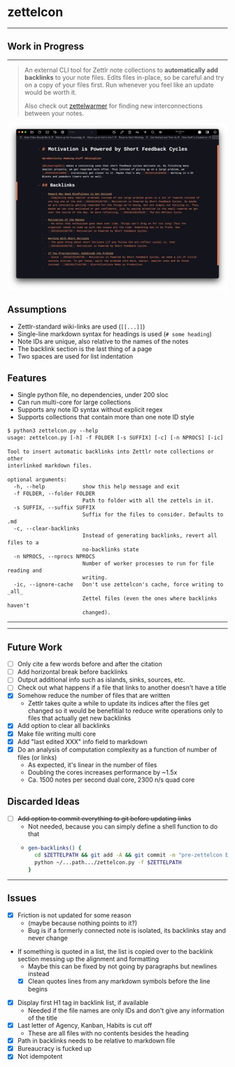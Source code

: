 # zettelcon

***

## Work in Progress

***

> An external CLI tool for Zettlr note collections to **automatically add backlinks** to your note files.
> Edits files in-place, so be careful and try on a copy of your files first. Run whenever you feel like an update would be worth it.
> 
> Also check out [zettelwarmer](https://github.com/whateverforever/zettelwarmer) for finding new interconnections between your notes.

![](screenshot.png)

## Assumptions

- Zettlr-standard wiki-links are used (`[[...]]`)
- Single-line markdown syntax for headings is used (`# some heading`)
- Note IDs are unique, also relative to the names of the notes
- The backlink section is the last thing of a page
- Two spaces are used for list indentation

## Features

- Single python file, no dependencies, under 200 sloc
- Can run multi-core for large collections
- Supports any note ID syntax without explicit regex
- Supports collections that contain more than one note ID style

```
$ python3 zettelcon.py --help
usage: zettelcon.py [-h] -f FOLDER [-s SUFFIX] [-c] [-n NPROCS] [-ic]

Tool to insert automatic backlinks into Zettlr note collections or other
interlinked markdown files.

optional arguments:
  -h, --help            show this help message and exit
  -f FOLDER, --folder FOLDER
                        Path to folder with all the zettels in it.
  -s SUFFIX, --suffix SUFFIX
                        Suffix for the files to consider. Defaults to .md
  -c, --clear-backlinks
                        Instead of generating backlinks, revert all files to a
                        no-backlinks state
  -n NPROCS, --nprocs NPROCS
                        Number of worker processes to run for file reading and
                        writing.
  -ic, --ignore-cache   Don't use zettelcon's cache, force writing to _all_
                        Zettel files (even the ones where backlinks haven't
                        changed).
```

---

---

## Future Work

- [ ] Only cite a few words before and after the citation
- [ ] Add horizontal break before backlinks
- [ ] Output additional info such as islands, sinks, sources, etc.
- [ ] Check out what happens if a file that links to another doesn't have a title
- [x] Somehow reduce the number of files that are written
  - Zettlr takes quite a while to update its indices after the files get changed
    so it would be benefitial to reduce write operations only to files that actually
    get new backlinks
- [x] Add option to clear all backlinks
- [x] Make file writing multi core
- [x] Add "last edited XXX" info field to markdown
- [x] Do an analysis of computation complexity as a function of number of files (or links)
  - As expected, it's linear in the number of files
  - Doubling the cores increases performance by ~1.5x
  - Ca. 1500 notes per second dual core, 2300 n/s quad core
## Discarded Ideas

- [ ] ~~Add option to commit everything to git before updating links~~
  - Not needed, because you can simply define a shell function to do that
  - ```bash
    gen-backlinks() {
      cd $ZETTELPATH && git add -A && git commit -m "pre-zettelcon backup" ;\
      python ~/...path.../zettelcon.py -f $ZETTELPATH
    }
    ```

---
## Issues

- [x] Friction is not updated for some reason
  - (maybe because nothing points to it?)
  - Bug is if a formerly connected note is isolated, its backlinks stay and never change
- If something is quoted in a list, the list is copied over to the backlink section messing up the alignment and formatting
  - Maybe this can be fixed by not going by paragraphs but newlines instead
  - [x] Clean quotes lines from any markdown symbols before the line begins
- [x] Display first H1 tag in backlink list, if available
  - Needed if the file names are only IDs and don't give any information of the title
- [x] Last letter of Agency, Kanban, Habits is cut off
  - These are all files with no contents besides the heading
- [x] Path in backlinks needs to be relative to markdown file
- [x] Bureaucracy is fucked up
- [x] Not idempotent
